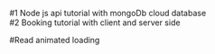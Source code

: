 #1 Node js api tutorial with mongoDb cloud database  
#2 Booking tutorial with client and server side

#Read animated loading

